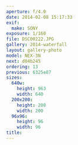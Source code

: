 ```yaml
---
aperture: f/4.0
date: 2014-02-08 15:17:33
exif:
  make: SONY
exposure: 1/160
file: DSC00222.JPG
gallery: 2014-waterfall
layout: gallery-photo
model: NEX-3N
next: d04b245
ordering: 13
previous: 6325e87
sizes:
  640w:
    height: 963
    width: 640
  200x200:
    height: 200
    width: 200
  96x96:
    height: 96
    width: 96
title: 
---
```

